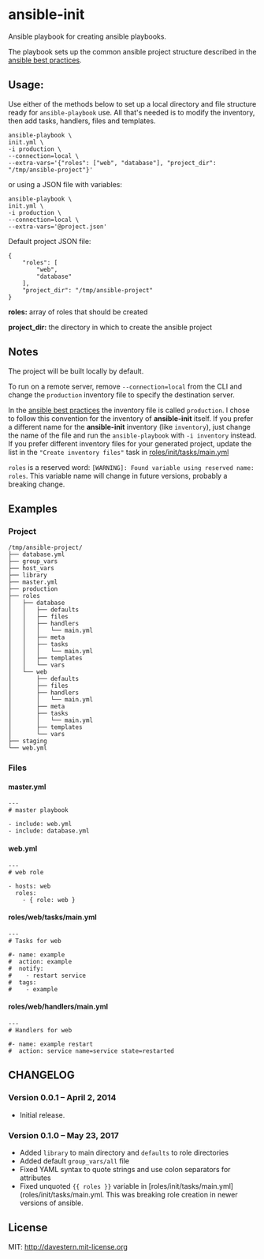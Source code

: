 ansible-init
=========================

Ansible playbook for creating ansible playbooks.

The playbook sets up the common ansible project structure described in the [ansible best practices](http://docs.ansible.com/playbooks_best_practices.html).


## Usage:

Use either of the methods below to set up a local directory and file structure ready for `ansible-playbook` use. All that's needed is to modify the inventory, then add tasks, handlers, files and templates.

    ansible-playbook \
    init.yml \
    -i production \
    --connection=local \
    --extra-vars='{"roles": ["web", "database"], "project_dir": "/tmp/ansible-project"}'

or using a JSON file with variables:

    ansible-playbook \
    init.yml \
    -i production \
    --connection=local \
    --extra-vars='@project.json'

Default project JSON file:

    {
        "roles": [
            "web",
            "database"
        ],
        "project_dir": "/tmp/ansible-project"
    }

**roles:** array of roles that should be created

**project_dir:** the directory in which to create the ansible project

## Notes

The project will be built locally by default.

To run on a remote server, remove `--connection=local` from the CLI and change the `production` inventory file to specify the destination server.

In the [ansible best practices](http://docs.ansible.com/playbooks_best_practices.html) the inventory file is called `production`. I chose to follow this convention for the inventory of **ansible-init** itself. If you prefer a different name for the **ansible-init** inventory (like `inventory`), just change the name of the file and run the `ansible-playbook` with `-i inventory` instead. If you prefer different inventory files for your generated project, update the list in the `"Create inventory files"` task in [roles/init/tasks/main.yml](roles/init/tasks/main.yml)

`roles` is a reserved word: `[WARNING]: Found variable using reserved name: roles`. This variable name will change in future versions, probably a breaking change.

## Examples

### Project

    /tmp/ansible-project/
    ├── database.yml
    ├── group_vars
    ├── host_vars
    ├── library
    ├── master.yml
    ├── production
    ├── roles
    │   ├── database
    │   │   ├── defaults    
    │   │   ├── files
    │   │   ├── handlers
    │   │   │   └── main.yml
    │   │   ├── meta
    │   │   ├── tasks
    │   │   │   └── main.yml
    │   │   ├── templates
    │   │   └── vars
    │   └── web
    │       ├── defaults        
    │       ├── files
    │       ├── handlers
    │       │   └── main.yml
    │       ├── meta
    │       ├── tasks
    │       │   └── main.yml
    │       ├── templates
    │       └── vars
    ├── staging
    └── web.yml

### Files

#### master.yml

    ---
    # master playbook

    - include: web.yml
    - include: database.yml


#### web.yml

    ---
    # web role

    - hosts: web
      roles:
        - { role: web }

#### roles/web/tasks/main.yml

    ---
    # Tasks for web

    #- name: example
    #  action: example
    #  notify:
    #    - restart service
    #  tags:
    #    - example

#### roles/web/handlers/main.yml

    ---
    # Handlers for web

    #- name: example restart
    #  action: service name=service state=restarted


## CHANGELOG

### Version 0.0.1 – April 2, 2014
  - Initial release.
### Version 0.1.0 – May 23, 2017
  - Added `library` to main directory and `defaults` to role directories
  - Added default `group_vars/all` file
  - Fixed YAML syntax to quote strings and use colon separators for attributes
  - Fixed unquoted `{{ roles }}` variable in [roles/init/tasks/main.yml](roles/init/tasks/main.yml. This was breaking role creation in newer versions of ansible.

## License

MIT: http://davestern.mit-license.org
